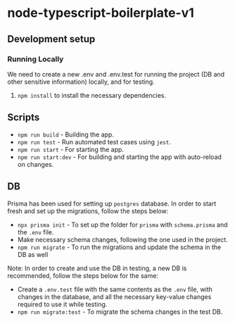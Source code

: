 # node-typescript-boilerplate-v1

## Development setup

### Running Locally

We need to create a new .env and .env.test for running the project (DB and other sensitive information) locally, and for testing.

1. `npm install` to install the necessary dependencies.

## Scripts

- `npm run build` - Building the app.
- `npm run test` - Run automated test cases using `jest`.
- `npm run start` - For starting the app.
- `npm run start:dev` - For building and starting the app with auto-reload on changes.

## DB

Prisma has been used for setting up `postgres` database. In order to start fresh and set up the migrations, follow the steps below:

- `npx prisma init` - To set up the folder for `prisma` with `schema.prisma` and the `.env` file.
- Make necessary schema changes, following the one used in the project.
- `npm run migrate` - To run the migrations and update the schema in the DB as well

Note: In order to create and use the DB in testing, a new DB is recommended, follow the steps below for the same:

- Create a `.env.test` file with the same contents as the `.env` file, with changes in the database, and all the necessary key-value changes required to use it while testing.
- `npm run migrate:test` - To migrate the schema changes in the test DB.
